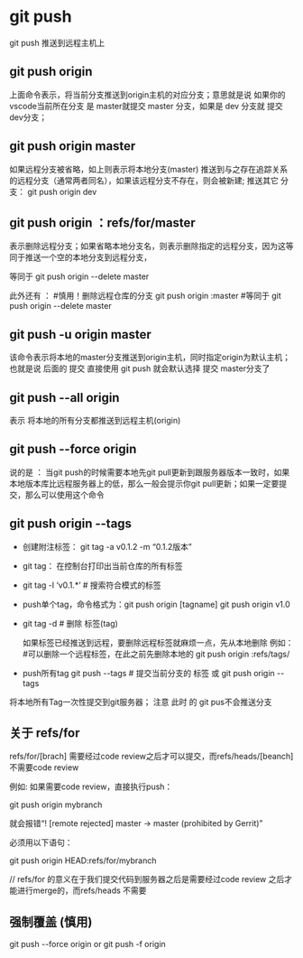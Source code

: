 # git push
  git push 推送到远程主机上

## git push origin 
  上面命令表示，将当前分支推送到origin主机的对应分支；意思就是说 如果你的vscode当前所在分支 是 master就提交 master 分支，如果是 dev 分支就 提交 dev分支；

## git push origin master
  如果远程分支被省略，如上则表示将本地分支(master) 推送到与之存在追踪关系的远程分支（通常两者同名），如果该远程分支不存在，则会被新建;
  推送其它 分支： git push origin dev

## git push origin ：refs/for/master
  表示删除远程分支；如果省略本地分支名，则表示删除指定的远程分支，因为这等同于推送一个空的本地分支到远程分支，

  等同于 git push origin --delete master

  此外还有 ：
  #慎用！删除远程仓库的分支
  git push origin :master
  #等同于
  git push origin --delete master

## git push -u origin master
  该命令表示将本地的master分支推送到origin主机，同时指定origin为默认主机； 也就是说 后面的 提交 直接使用 git push 就会默认选择 提交 master分支了

## git push --all origin
  表示 将本地的所有分支都推送到远程主机(origin)

## git push --force origin
  说的是 ： 当git push的时候需要本地先git pull更新到跟服务器版本一致时，如果本地版本库比远程服务器上的低，那么一般会提示你git pull更新；如果一定要提交，那么可以使用这个命令

## git push origin --tags 
  - 创建附注标签： git tag -a v0.1.2 -m “0.1.2版本”
  - git tag： 在控制台打印出当前仓库的所有标签
  - git tag -l ‘v0.1.*’ # 搜索符合模式的标签
  - push单个tag，命令格式为：git push origin [tagname]
    git push origin v1.0
  - git tag -d <tag> # 删除 标签(tag)

    如果标签已经推送到远程，要删除远程标签就麻烦一点，先从本地删除
    例如：
    #可以删除一个远程标签，在此之前先删除本地的
    git push origin :refs/tags/<tagname>

  - push所有tag
    git push --tags # 提交当前分支的 标签
    或
    git push origin --tags

  将本地所有Tag一次性提交到git服务器；
  注意 此时 的 git pus不会推送分支


## 关于 refs/for
  refs/for/[brach] 需要经过code review之后才可以提交，而refs/heads/[beanch]不需要code review

  例如:
  如果需要code review，直接执行push：

   git push origin mybranch

   就会报错“! [remote rejected] master -> master (prohibited by Gerrit)”

   必须用以下语句：

   git push origin HEAD:refs/for/mybranch


  // refs/for 的意义在于我们提交代码到服务器之后是需要经过code review 之后才能进行merge的，而refs/heads 不需要


## 强制覆盖 (慎用)
  git push --force origin 
  or 
  git push -f origin
